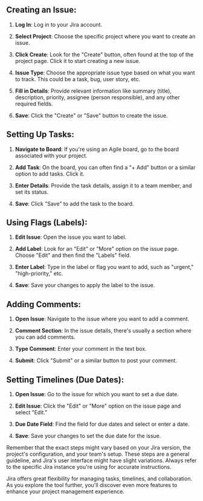 ## Creating an Issue:

1. **Log In**: Log in to your Jira account.

2. **Select Project**: Choose the specific project where you want to create an issue.

3. **Click Create**: Look for the "Create" button, often found at the top of the project page. Click it to start creating a new issue.

4. **Issue Type**: Choose the appropriate issue type based on what you want to track. This could be a task, bug, user story, etc.

5. **Fill in Details**: Provide relevant information like summary (title), description, priority, assignee (person responsible), and any other required fields.

6. **Save**: Click the "Create" or "Save" button to create the issue.

## Setting Up Tasks:

1. **Navigate to Board**: If you're using an Agile board, go to the board associated with your project.

2. **Add Task**: On the board, you can often find a "+ Add" button or a similar option to add tasks. Click it.

3. **Enter Details**: Provide the task details, assign it to a team member, and set its status.

4. **Save**: Click "Save" to add the task to the board.

## Using Flags (Labels):

1. **Edit Issue**: Open the issue you want to label.

2. **Add Label**: Look for an "Edit" or "More" option on the issue page. Choose "Edit" and then find the "Labels" field.

3. **Enter Label**: Type in the label or flag you want to add, such as "urgent," "high-priority," etc.

4. **Save**: Save your changes to apply the label to the issue.

## Adding Comments:

1. **Open Issue**: Navigate to the issue where you want to add a comment.

2. **Comment Section**: In the issue details, there's usually a section where you can add comments.

3. **Type Comment**: Enter your comment in the text box.

4. **Submit**: Click "Submit" or a similar button to post your comment.

## Setting Timelines (Due Dates):

1. **Open Issue**: Go to the issue for which you want to set a due date.

2. **Edit Issue**: Click the "Edit" or "More" option on the issue page and select "Edit."

3. **Due Date Field**: Find the field for due dates and select or enter a date.

4. **Save**: Save your changes to set the due date for the issue.

Remember that the exact steps might vary based on your Jira version, the project's configuration, and your team's setup. These steps are a general guideline, and Jira's user interface might have slight variations. Always refer to the specific Jira instance you're using for accurate instructions.

Jira offers great flexibility for managing tasks, timelines, and collaboration. As you explore the tool further, you'll discover even more features to enhance your project management experience.
